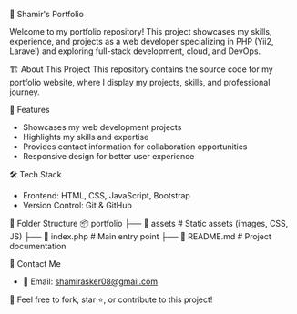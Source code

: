 🚀 Shamir's Portfolio

Welcome to my portfolio repository! This project showcases my skills, experience, and projects as a web developer specializing in PHP (Yii2, Laravel) and exploring full-stack development, cloud, and DevOps.

🏗️ About This Project
This repository contains the source code for my portfolio website, where I display my projects, skills, and professional journey.

📌 Features
- Showcases my web development projects
- Highlights my skills and expertise
- Provides contact information for collaboration opportunities
- Responsive design for better user experience

🛠️ Tech Stack
- Frontend: HTML, CSS, JavaScript, Bootstrap
- Version Control: Git & GitHub

📂 Folder Structure
📦 portfolio
├── 📂 assets           # Static assets (images, CSS, JS)
├── 📜 index.php        # Main entry point
├── 📜 README.md        # Project documentation

📢 Contact Me
- 📧 Email: shamirasker08@gmail.com

🔗 Feel free to fork, star ⭐, or contribute to this project!
